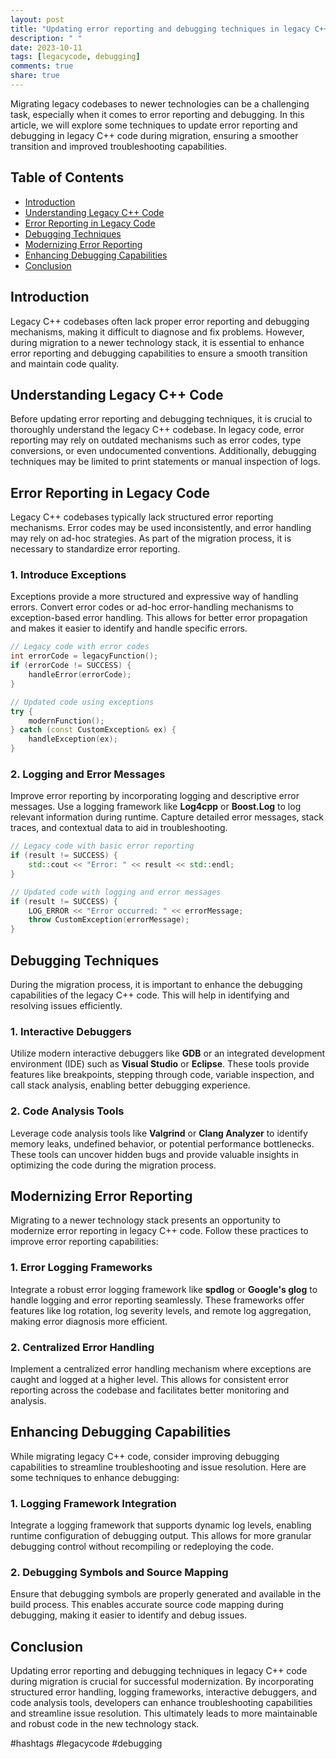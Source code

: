 ```yaml
---
layout: post
title: "Updating error reporting and debugging techniques in legacy C++ code during migration"
description: " "
date: 2023-10-11
tags: [legacycode, debugging]
comments: true
share: true
---
```


Migrating legacy codebases to newer technologies can be a challenging task, especially when it comes to error reporting and debugging. In this article, we will explore some techniques to update error reporting and debugging in legacy C++ code during migration, ensuring a smoother transition and improved troubleshooting capabilities.

## Table of Contents
- [Introduction](#introduction)
- [Understanding Legacy C++ Code](#understanding-legacy-c++-code)
- [Error Reporting in Legacy Code](#error-reporting-in-legacy-code)
- [Debugging Techniques](#debugging-techniques)
- [Modernizing Error Reporting](#modernizing-error-reporting)
- [Enhancing Debugging Capabilities](#enhancing-debugging-capabilities)
- [Conclusion](#conclusion)

## Introduction
Legacy C++ codebases often lack proper error reporting and debugging mechanisms, making it difficult to diagnose and fix problems. However, during migration to a newer technology stack, it is essential to enhance error reporting and debugging capabilities to ensure a smooth transition and maintain code quality.

## Understanding Legacy C++ Code
Before updating error reporting and debugging techniques, it is crucial to thoroughly understand the legacy C++ codebase. In legacy code, error reporting may rely on outdated mechanisms such as error codes, type conversions, or even undocumented conventions. Additionally, debugging techniques may be limited to print statements or manual inspection of logs.

## Error Reporting in Legacy Code
Legacy C++ codebases typically lack structured error reporting mechanisms. Error codes may be used inconsistently, and error handling may rely on ad-hoc strategies. As part of the migration process, it is necessary to standardize error reporting.

### 1. Introduce Exceptions
Exceptions provide a more structured and expressive way of handling errors. Convert error codes or ad-hoc error-handling mechanisms to exception-based error handling. This allows for better error propagation and makes it easier to identify and handle specific errors.

```cpp
// Legacy code with error codes
int errorCode = legacyFunction();
if (errorCode != SUCCESS) {
    handleError(errorCode);
}

// Updated code using exceptions
try {
    modernFunction();
} catch (const CustomException& ex) {
    handleException(ex);
}
```

### 2. Logging and Error Messages
Improve error reporting by incorporating logging and descriptive error messages. Use a logging framework like **Log4cpp** or **Boost.Log** to log relevant information during runtime. Capture detailed error messages, stack traces, and contextual data to aid in troubleshooting.

```cpp
// Legacy code with basic error reporting
if (result != SUCCESS) {
    std::cout << "Error: " << result << std::endl;
}

// Updated code with logging and error messages
if (result != SUCCESS) {
    LOG_ERROR << "Error occurred: " << errorMessage;
    throw CustomException(errorMessage);
}
```

## Debugging Techniques
During the migration process, it is important to enhance the debugging capabilities of the legacy C++ code. This will help in identifying and resolving issues efficiently. 

### 1. Interactive Debuggers
Utilize modern interactive debuggers like **GDB** or an integrated development environment (IDE) such as **Visual Studio** or **Eclipse**. These tools provide features like breakpoints, stepping through code, variable inspection, and call stack analysis, enabling better debugging experience.

### 2. Code Analysis Tools
Leverage code analysis tools like **Valgrind** or **Clang Analyzer** to identify memory leaks, undefined behavior, or potential performance bottlenecks. These tools can uncover hidden bugs and provide valuable insights in optimizing the code during the migration process.

## Modernizing Error Reporting
Migrating to a newer technology stack presents an opportunity to modernize error reporting in legacy C++ code. Follow these practices to improve error reporting capabilities:

### 1. Error Logging Frameworks
Integrate a robust error logging framework like **spdlog** or **Google's glog** to handle logging and error reporting seamlessly. These frameworks offer features like log rotation, log severity levels, and remote log aggregation, making error diagnosis more efficient.

### 2. Centralized Error Handling
Implement a centralized error handling mechanism where exceptions are caught and logged at a higher level. This allows for consistent error reporting across the codebase and facilitates better monitoring and analysis.

## Enhancing Debugging Capabilities
While migrating legacy C++ code, consider improving debugging capabilities to streamline troubleshooting and issue resolution. Here are some techniques to enhance debugging:

### 1. Logging Framework Integration
Integrate a logging framework that supports dynamic log levels, enabling runtime configuration of debugging output. This allows for more granular debugging control without recompiling or redeploying the code.

### 2. Debugging Symbols and Source Mapping
Ensure that debugging symbols are properly generated and available in the build process. This enables accurate source code mapping during debugging, making it easier to identify and debug issues.

## Conclusion
Updating error reporting and debugging techniques in legacy C++ code during migration is crucial for successful modernization. By incorporating structured error handling, logging frameworks, interactive debuggers, and code analysis tools, developers can enhance troubleshooting capabilities and streamline issue resolution. This ultimately leads to more maintainable and robust code in the new technology stack.

#hashtags #legacycode #debugging